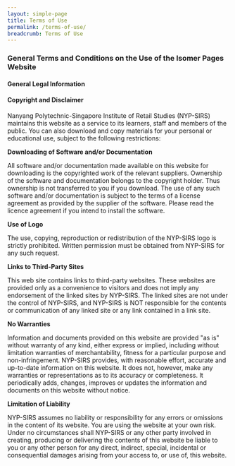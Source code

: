 ```yaml
---
layout: simple-page
title: Terms of Use
permalink: /terms-of-use/
breadcrumb: Terms of Use
---
```

### **General Terms and Conditions on the Use of the Isomer Pages Website**

#### **General Legal Information**

<h4>Copyright and Disclaimer</h4>

<p>Nanyang Polytechnic-Singapore Institute of Retail Studies (NYP-SIRS) maintains this website as a service to its learners, staff and members of the public. You can also download and copy materials for your personal or educational use, subject to the following restrictions:</p>

<b>Downloading of Software and/or Documentation</b>
<p>All software and/or documentation made available on this website for downloading is the copyrighted work of the relevant suppliers. Ownership of the software and documentation belongs to the copyright holder. Thus ownership is not transferred to you if you download. The use of any such software and/or documentation is subject to the terms of a license agreement as provided by the supplier of the software. Please read the licence agreement if you intend to install the software.</p>

<b>Use of Logo</b>
<p>The use, copying, reproduction or redistribution of the NYP-SIRS logo is strictly prohibited. Written permission must be obtained from NYP-SIRS for any such request.</p>

<b>Links to Third-Party Sites</b>
<p>This web site contains links to third-party websites. These websites are provided only as a convenience to visitors and does not imply any endorsement of the linked sites by NYP-SIRS. The linked sites are not under the control of NYP-SIRS, and NYP-SIRS is NOT responsible for the contents or communication of any linked site or any link contained in a link site.</p>

<b>No Warranties</b>
<p>Information and documents provided on this website are provided "as is" without warranty of any kind, either express or implied, including without limitation warranties of merchantability, fitness for a particular purpose and non-infringement. NYP-SIRS provides, with reasonable effort, accurate and up-to-date information on this website. It does not, however, make any warranties or representations as to its accuracy or completeness. It periodically adds, changes, improves or updates the information and documents on this website without notice.</p>

<b>Limitation of Liability</b>
<p>NYP-SIRS assumes no liability or responsibility for any errors or omissions in the content of its website. You are using the website at your own risk. Under no circumstances shall NYP-SIRS or any other party involved in creating, producing or delivering the contents of this website be liable to you or any other person for any direct, indirect, special, incidental or consequential damages arising from your access to, or use of, this website.</p>

